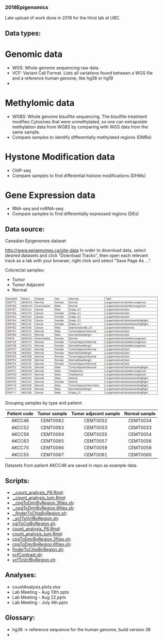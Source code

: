 ### 2018Epigenomics
Late upload of work done in 2018 for the Hirst lab at UBC.

## Data types:
# Genomic data
- WGS: Whole genome sequencing raw data.
- VCF: Variant Call Format. Lists all variations found between a WGS file and a reference human genome, like hg38 or hg19
- 

# Methylomic data 
- WGBS: Whole genome bisulfite sequencing. The bisulfite treatment modifies Cytosines that were unmethylated, so one can extrapolate methylation data from WGBS by comparing with WGS data from the same sample.
- Compare samples to identify differentially methylated regions (DMRs)

# Hystone Modification data
- ChIP-seq 
- Compare samples to find differential histone modifications (DHMs)


# Gene Expression data
- RNA-seq and miRNA-seq: 
- Compare samples to find differentially expressed regions (DEs)


## Data source:
Canadian Epigenomes dataset

http://www.epigenomes.ca/site-data
In order to download data, select desired datasets and click "Download Tracks", then open each relevant track as a tab with your browser, right click and select "Save Page As ...".

Colorectal samples:
- Tumor
- Tumor Adjacent
- Normal

![image](https://github.com/GiulioSP/2018Epigenomics/blob/main/new_files/data_breakdown.png)

Grouping samples by type and patient:

| Patient code | Tumor sample | Tumor adjacent sample | Normal sample |
| :----: | :----: | :----: | :----: |
| AKCC46 | CEMT0062 | CEMT0052 | CEMT0034 | 
| AKCC52 | CEMT0063 | CEMT0053 | CEMT0033 | 
| AKCC58 | CEMT0064 | CEMT0055 | CEMT0054 | 
| AKCC63 | CEMT0065 | CEMT0057 | CEMT0056 | 
| AKCC70 | CEMT0066 | CEMT0059 | CEMT0058 | 
| AKCC55 | CEMT0067 | CEMT0061 | CEMT0060 | 

Datasets from patient AKCC46 are saved in repo as example data.

## Scripts:
- [._count_analysis_P6.Rmd](https://github.com/GiulioSP/2018Epigenomics/blob/main/._count_analysis_P6.Rmd):
- [._count_analysis_tum.Rmd](https://github.com/GiulioSP/2018Epigenomics/blob/main/._count_analysis_tum.Rmd):
- [._cpgToDmrByRegion.3files.sh](https://github.com/GiulioSP/2018Epigenomics/blob/main/._cpgToDmrByRegion.3files.sh):
- [._cpgToDmrByRegion.6files.sh](https://github.com/GiulioSP/2018Epigenomics/blob/main/._cpgToDmrByRegion.6files.sh):
- [._finderToChipByRegion.sh](https://github.com/GiulioSP/2018Epigenomics/blob/main/._finderToChipByRegion.sh):
- [._vcfToVcfByRegion.sh](https://github.com/GiulioSP/2018Epigenomics/blob/main/._vcfToVcfByRegion.sh):
- [cgiToCgiByRegion.sh](https://github.com/GiulioSP/2018Epigenomics/blob/main/cgiToCgiByRegion.sh):
- [count_analysis_P6.Rmd](https://github.com/GiulioSP/2018Epigenomics/blob/main/count_analysis_P6.Rmd):
- [count_analysis_tum.Rmd](https://github.com/GiulioSP/2018Epigenomics/blob/main/count_analysis_tum.Rmd):
- [cpgToDmrByRegion.3files.sh](https://github.com/GiulioSP/2018Epigenomics/blob/main/cpgToDmrByRegion.3files.sh):
- [cpgToDmrByRegion.6files.sh](https://github.com/GiulioSP/2018Epigenomics/blob/main/cpgToDmrByRegion.6files.sh):
- [finderToChipByRegion.sh](https://github.com/GiulioSP/2018Epigenomics/blob/main/finderToChipByRegion.sh):
- [vcfContrast.sh](https://github.com/GiulioSP/2018Epigenomics/blob/main/vcfContrast.sh):
- [vcfToVcfByRegion.sh](https://github.com/GiulioSP/2018Epigenomics/blob/main/vcfToVcfByRegion.sh):

## Analyses:
- countAnalysis.plots.xlsx 
- Lab Meeting - Aug 13th.pptx
- Lab Meeting - Aug 22.pptx
- Lab Meeting - July 4th.pptx


## Glossary:
- hg38 -> reference sequence for the human genome, build version 38
- 
